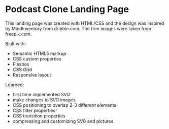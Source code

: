 # Podcast Clone Landing Page

This landing page was created with HTML/CSS and the design was inspired by MindInventory from dribble.com. The free images were taken from freepik.com.

Biult with:
- Semantic HTML5 markup
- CSS custom properties
- Flexbox
- CSS Grid
- Responsive layout

Learned:
- first time implemented SVG
- make changes to SVG images
- CSS positioning to overlap 2-3 different elements
- CSS filter properties
- CSS transition properties
- compressing and customizing SVG and pictures
